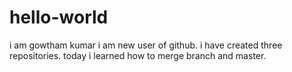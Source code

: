 # hello-world
i am gowtham kumar
i am new user of github.
i have created three repositories.
today 
i learned how to merge branch and master.
